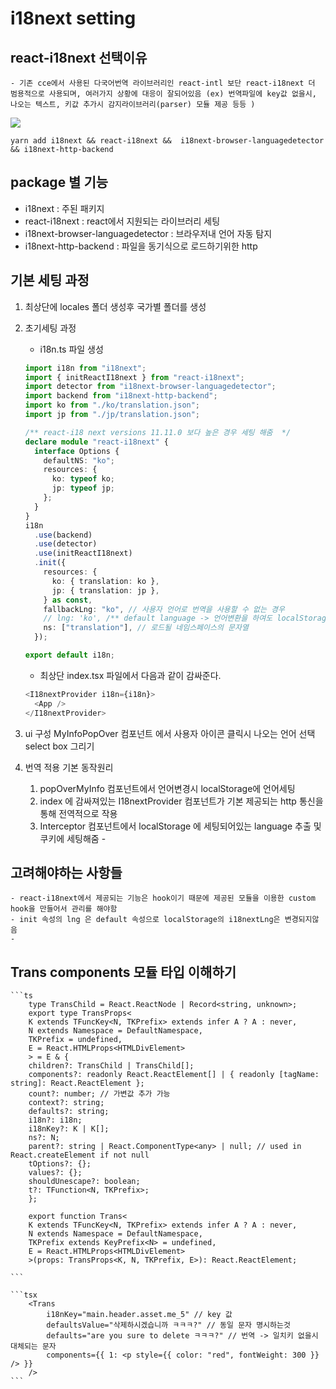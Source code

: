 # i18next setting

## react-i18next 선택이유

    - 기존 cce에서 사용된 다국어번역 라이브러리인 react-intl 보단 react-i18next 더 범용적으로 사용되며, 여러가지 상황에 대응이 잘되어있음 (ex) 번역파일에 key값 없을시, 나오는 텍스트, 키값 추가시 감지라이브러리(parser) 모듈 제공 등등 )

  <img src='./img/b_pakagesetting.png' />

```
yarn add i18next && react-i18next &&  i18next-browser-languagedetector && i18next-http-backend
```

## package 별 기능

- i18next : 주된 패키지
- react-i18next : react에서 지원되는 라이브러리 세팅
- i18next-browser-languagedetector : 브라우저내 언어 자동 탐지
- i18next-http-backend : 파일을 동기식으로 로드하기위한 http

## 기본 세팅 과정

1. 최상단에 locales 폴더 생성후 국가별 폴더를 생성

2. 초기세팅 과정

   - i18n.ts 파일 생성

   ```ts
   import i18n from "i18next";
   import { initReactI18next } from "react-i18next";
   import detector from "i18next-browser-languagedetector";
   import backend from "i18next-http-backend";
   import ko from "./ko/translation.json";
   import jp from "./jp/translation.json";

   /** react-i18 next versions 11.11.0 보다 높은 경우 세팅 해줌  */
   declare module "react-i18next" {
     interface Options {
       defaultNS: "ko";
       resources: {
         ko: typeof ko;
         jp: typeof jp;
       };
     }
   }
   i18n
     .use(backend)
     .use(detector)
     .use(initReactI18next)
     .init({
       resources: {
         ko: { translation: ko },
         jp: { translation: jp },
       } as const,
       fallbackLng: "ko", // 사용자 언어로 번역을 사용할 수 없는 경우
       // lng: 'ko', /** default language -> 언어변환을 하여도 localStorage에 i18nextLng 값으로 'ko'가 들어감 - 예림 */
       ns: ["translation"], // 로드될 네임스페이스의 문자열
     });

   export default i18n;
   ```

   - 최상단 index.tsx 파일에서 다음과 같이 감싸준다.

   ```ts
   <I18nextProvider i18n={i18n}>
     <App />
   </I18nextProvider>
   ```

3. ui 구성
   MyInfoPopOver 컴포넌트 에서
   사용자 아이콘 클릭시 나오는 언어 선택 select box 그리기

4. 번역 적용 기본 동작원리

   1. popOverMyInfo 컴포넌트에서 언어변경시 localStorage에 언어세팅
   2. index 에 감싸져있는 I18nextProvider 컴포넌트가 기본 제공되는 http 통신을 통해 전역적으로 작용
   3. Interceptor 컴포넌트에서 localStorage 에 세팅되어있는 language 추출 및 쿠키에 세팅해줌 -
   <!-- 4. logout 시 현사용자가 선호하는 언어(일반적으로 브라우저 UI의 언어) -> navigator.language 로 세팅 -->

## 고려해야하는 사항들

    - react-i18next에서 제공되는 기능은 hook이기 때문에 제공된 모듈을 이용한 custom hook을 만들어서 관리를 해야함
    - init 속성의 lng 은 default 속성으로 localStorage의 i18nextLng은 변경되지않음
    -

## Trans components 모듈 타입 이해하기

    ```ts
        type TransChild = React.ReactNode | Record<string, unknown>;
        export type TransProps<
        K extends TFuncKey<N, TKPrefix> extends infer A ? A : never,
        N extends Namespace = DefaultNamespace,
        TKPrefix = undefined,
        E = React.HTMLProps<HTMLDivElement>
        > = E & {
        children?: TransChild | TransChild[];
        components?: readonly React.ReactElement[] | { readonly [tagName: string]: React.ReactElement };
        count?: number; // 가변값 추가 가능
        context?: string;
        defaults?: string;
        i18n?: i18n;
        i18nKey?: K | K[];
        ns?: N;
        parent?: string | React.ComponentType<any> | null; // used in React.createElement if not null
        tOptions?: {};
        values?: {};
        shouldUnescape?: boolean;
        t?: TFunction<N, TKPrefix>;
        };

        export function Trans<
        K extends TFuncKey<N, TKPrefix> extends infer A ? A : never,
        N extends Namespace = DefaultNamespace,
        TKPrefix extends KeyPrefix<N> = undefined,
        E = React.HTMLProps<HTMLDivElement>
        >(props: TransProps<K, N, TKPrefix, E>): React.ReactElement;

    ```

    ```tsx
        <Trans
            i18nKey="main.header.asset.me_5" // key 값
            defaultsValue="삭제하시겠습니까 ㅋㅋㅋ?" // 동일 문자 명시하는것
            defaults="are you sure to delete ㅋㅋㅋ?" // 번역 -> 일치키 없을시 대체되는 문자
            components={{ 1: <p style={{ color: "red", fontWeight: 300 }} /> }}
        />
    ```
